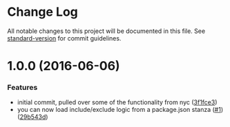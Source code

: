 # Change Log

All notable changes to this project will be documented in this file. See [standard-version](https://github.com/conventional-changelog/standard-version) for commit guidelines.

<a name="1.0.0"></a>
# 1.0.0 (2016-06-06)


### Features

* initial commit, pulled over some of the functionality from nyc ([3f1fce3](https://github.com/bcoe/test-exclude/commit/3f1fce3))
* you can now load include/exclude logic from a package.json stanza ([#1](https://github.com/bcoe/test-exclude/issues/1)) ([29b543d](https://github.com/bcoe/test-exclude/commit/29b543d))

